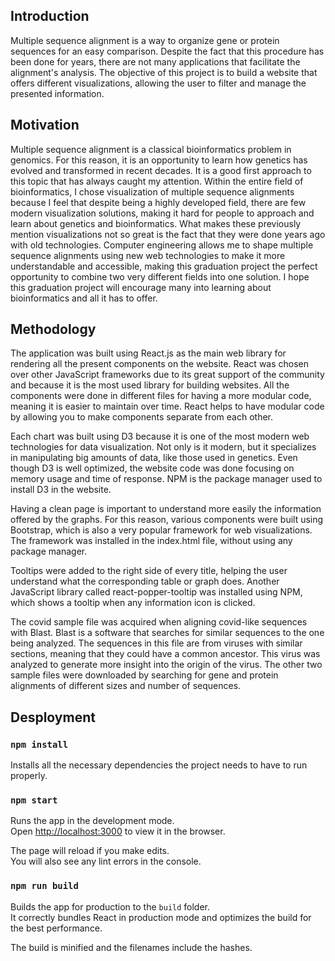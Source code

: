 ## Introduction

Multiple sequence alignment is a way to organize gene or protein sequences for an easy comparison. Despite the fact that this procedure has been done for years, there are not many applications that facilitate the alignment's analysis. The objective of this project is to build a website that offers different visualizations, allowing the user to filter and manage the presented information.

## Motivation

Multiple sequence alignment is a classical bioinformatics problem in genomics. For this reason, it is an opportunity to learn how genetics has evolved and transformed in recent decades. It is a good first approach to this topic that has always caught my attention. Within the entire field of bioinformatics, I chose visualization of multiple sequence alignments because I feel that despite being a highly developed field, there are few modern visualization solutions, making it hard for people to approach and learn about genetics and bioinformatics. What makes these previously mention visualizations not so great is the fact that they were done years ago with old technologies. Computer engineering allows me to shape multiple sequence alignments using new web technologies to make it more understandable and accessible, making this graduation project the perfect opportunity to combine two very different fields into one solution. I hope this graduation project will encourage many into learning about bioinformatics and all it has to offer.

## Methodology

The application was built using React.js as the main web library for rendering all the present components on the website. React was chosen over other JavaScript frameworks due to its great support of the community and because it is the most used library for building websites. All the components were done in different files for having a more modular code, meaning it is easier to maintain over time. React helps to have modular code by allowing you to make components separate from each other.

Each chart was built using D3 because it is one of the most modern web technologies for data visualization. Not only is it modern, but it specializes in manipulating big amounts of data, like those used in genetics. Even though D3 is well optimized, the website code was done focusing on memory usage and time of response. NPM is the package manager used to install D3 in the website.

Having a clean page is important to understand more easily the information offered by the graphs. For this reason, various components were built using Bootstrap, which is also a very popular framework for web visualizations. The framework was installed in the index.html file, without using any package manager.

Tooltips were added to the right side of every title, helping the user understand what the corresponding table or graph does. Another JavaScript library called react-popper-tooltip was installed using NPM, which shows a tooltip when any information icon is clicked.

The covid sample file was acquired when aligning covid-like sequences with Blast. Blast is a software that searches for similar sequences to the one being analyzed. The sequences in this file are from viruses with similar sections, meaning that they could have a common ancestor. This virus was analyzed to generate more insight into the origin of the virus. The other two sample files were downloaded by searching for gene and protein alignments of different sizes and number of sequences.

## Desployment

### `npm install`

Installs all the necessary dependencies the project needs to have to run properly.

### `npm start`

Runs the app in the development mode.<br />
Open [http://localhost:3000](http://localhost:3000) to view it in the browser.

The page will reload if you make edits.<br />
You will also see any lint errors in the console.

### `npm run build`

Builds the app for production to the `build` folder.<br />
It correctly bundles React in production mode and optimizes the build for the best performance.

The build is minified and the filenames include the hashes.<br />